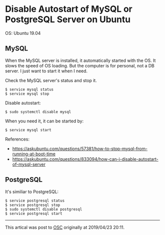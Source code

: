 # Disable Autostart of MySQL or PostgreSQL Server on Ubuntu

OS: Ubuntu 19.04

## MySQL

When the MySQL server is installed, it automatically started with the OS. It slows the speed of OS loading. But the computer is for personal, not a DB server. I just want to start it when I need.

Check the MySQL server's status and stop it.

```
$ service mysql status
$ service mysql stop
```

Disable autostart:

```
$ sudo systemctl disable mysql
```

When you need it, it can be started by:

```
$ service mysql start
```

References:
- https://askubuntu.com/questions/57381/how-to-stop-mysql-from-running-at-boot-time
- https://askubuntu.com/questions/833094/how-can-i-disable-autostart-of-mysql-server

## PostgreSQL

It's similiar to PostgreSQL:

```
$ service postgresql status
$ service postgresql stop
$ sudo systemctl disable postgresql
$ service postgresql start
```

---

This artical was post to [OSC](https://my.oschina.net/iridium/blog/3041476) originally at 2019/04/23 20:11.